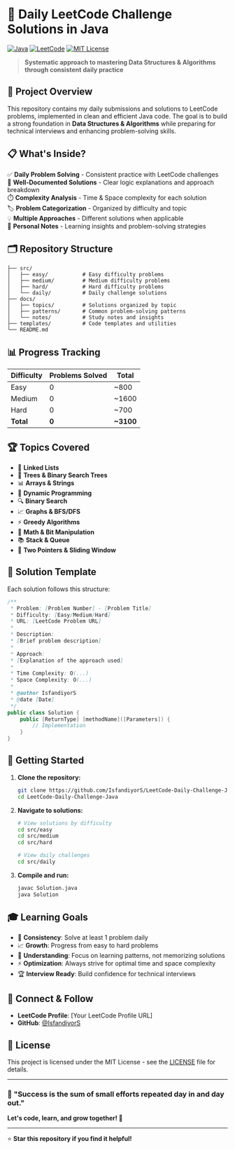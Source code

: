# 🚀 Daily LeetCode Challenge Solutions in Java

[![Java](https://img.shields.io/badge/Java-ED8B00?style=for-the-badge&logo=java&logoColor=white)](https://www.oracle.com/java/)
[![LeetCode](https://img.shields.io/badge/LeetCode-FFA116?style=for-the-badge&logo=LeetCode&logoColor=black)](https://leetcode.com/)
[![MIT License](https://img.shields.io/badge/License-MIT-green.svg?style=for-the-badge)](https://choosealicense.com/licenses/mit/)

> **Systematic approach to mastering Data Structures & Algorithms through consistent daily practice**

## 🎯 **Project Overview**

This repository contains my daily submissions and solutions to LeetCode problems, implemented in clean and efficient Java code. The goal is to build a strong foundation in **Data Structures & Algorithms** while preparing for technical interviews and enhancing problem-solving skills.

## 📋 **What's Inside?**

✅ **Daily Problem Solving** - Consistent practice with LeetCode challenges  
📖 **Well-Documented Solutions** - Clear logic explanations and approach breakdown  
⏱️ **Complexity Analysis** - Time & Space complexity for each solution  
🏷️ **Problem Categorization** - Organized by difficulty and topic  
💡 **Multiple Approaches** - Different solutions when applicable  
📝 **Personal Notes** - Learning insights and problem-solving strategies  

## 🗂️ **Repository Structure**

```
├── src/
│   ├── easy/           # Easy difficulty problems
│   ├── medium/         # Medium difficulty problems
│   ├── hard/           # Hard difficulty problems
│   └── daily/          # Daily challenge solutions
├── docs/
│   ├── topics/         # Solutions organized by topic
│   ├── patterns/       # Common problem-solving patterns
│   └── notes/          # Study notes and insights
├── templates/          # Code templates and utilities
└── README.md
```

## 📊 **Progress Tracking**

| Difficulty | Problems Solved | Total |
|------------|----------------|-------|
| Easy       | 0             | ~800  |
| Medium     | 0             | ~1600 |
| Hard       | 0             | ~700  |
| **Total**  | **0**         | **~3100** |

## 🏆 **Topics Covered**

- 🔗 **Linked Lists**
- 🌳 **Trees & Binary Search Trees**  
- 📊 **Arrays & Strings**
- 🔄 **Dynamic Programming**
- 🔍 **Binary Search**
- 📈 **Graphs & BFS/DFS**
- ⚡ **Greedy Algorithms**
- 🧮 **Math & Bit Manipulation**
- 📚 **Stack & Queue**
- 🎯 **Two Pointers & Sliding Window**

## 📝 **Solution Template**

Each solution follows this structure:

```java
/**
 * Problem: [Problem Number] - [Problem Title]
 * Difficulty: [Easy/Medium/Hard]
 * URL: [LeetCode Problem URL]
 * 
 * Description:
 * [Brief problem description]
 * 
 * Approach:
 * [Explanation of the approach used]
 * 
 * Time Complexity: O(...)
 * Space Complexity: O(...)
 * 
 * @author IsfandiyorS
 * @date [Date]
 */
public class Solution {
    public [ReturnType] [methodName]([Parameters]) {
        // Implementation
    }
}
```

## 🚀 **Getting Started**

1. **Clone the repository:**
   ```bash
   git clone https://github.com/IsfandiyorS/LeetCode-Daily-Challenge-Java.git
   cd LeetCode-Daily-Challenge-Java
   ```

2. **Navigate to solutions:**
   ```bash
   # View solutions by difficulty
   cd src/easy
   cd src/medium
   cd src/hard
   
   # View daily challenges
   cd src/daily
   ```

3. **Compile and run:**
   ```bash
   javac Solution.java
   java Solution
   ```

## 🎓 **Learning Goals**

- 🎯 **Consistency**: Solve at least 1 problem daily
- 📈 **Growth**: Progress from easy to hard problems
- 🧠 **Understanding**: Focus on learning patterns, not memorizing solutions
- ⚡ **Optimization**: Always strive for optimal time and space complexity
- 🏆 **Interview Ready**: Build confidence for technical interviews

## 🤝 **Connect & Follow**

- **LeetCode Profile**: [Your LeetCode Profile URL]
- **GitHub**: [@IsfandiyorS](https://github.com/IsfandiyorS)

## 📜 **License**

This project is licensed under the MIT License - see the [LICENSE](LICENSE) file for details.

---

### 💪 **"Success is the sum of small efforts repeated day in and day out."**

**Let's code, learn, and grow together! 🚀**

---

⭐ **Star this repository if you find it helpful!**
